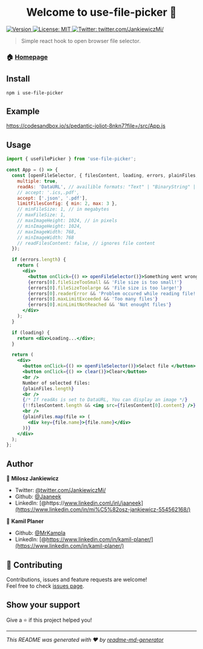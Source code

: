 <h1 align="center">Welcome to use-file-picker 👋</h1>
<p>
  <a href="https://www.npmjs.com/package/use-file-picker" target="_blank">
  <img alt="Version" src="https://img.shields.io/npm/v/use-file-picker?color=blue" />
  </a>
  <a href="#" target="_blank">
    <img alt="License: MIT" src="https://img.shields.io/badge/License-MIT-yellow.svg" />
  </a>
  <a href="https://twitter.com/twitter.com/JankiewiczMi" target="_blank">
    <img alt="Twitter: twitter.com/JankiewiczMi/" src="https://img.shields.io/twitter/follow/JankiewiczMi.svg?style=social" />
  </a>
</p>

> Simple react hook to open browser file selector.

### 🏠 [Homepage](https://github.com/Jaaneek/useFilePicker)

## Install

```console
npm i use-file-picker
```

## Example

https://codesandbox.io/s/pedantic-joliot-8nkn7?file=/src/App.js

## Usage

```jsx
import { useFilePicker } from 'use-file-picker';

const App = () => {
  const [openFileSelector, { filesContent, loading, errors, plainFiles, clear }] = useFilePicker({
    multiple: true,
    readAs: 'DataURL', // availible formats: "Text" | "BinaryString" | "ArrayBuffer" | "DataURL"
    // accept: '.ics,.pdf',
    accept: ['.json', '.pdf'],
    limitFilesConfig: { min: 2, max: 3 },
    // minFileSize: 1, // in megabytes
    // maxFileSize: 1,
    // maxImageHeight: 1024, // in pixels
    // minImageHeight: 1024,
    // maxImageWidth: 768,
    // minImageWidth: 768
    // readFilesContent: false, // ignores file content
  });

  if (errors.length) {
    return (
      <div>
        <button onClick={() => openFileSelector()}>Something went wrong, retry! </button>
        {errors[0].fileSizeTooSmall && 'File size is too small!'}
        {errors[0].fileSizeToolarge && 'File size is too large!'}
        {errors[0].readerError && 'Problem occured while reading file!'}
        {errors[0].maxLimitExceeded && 'Too many files'}
        {errors[0].minLimitNotReached && 'Not enought files'}
      </div>
    );
  }

  if (loading) {
    return <div>Loading...</div>;
  }

  return (
    <div>
      <button onClick={() => openFileSelector()}>Select file </button>
      <button onClick={() => clear()}>Clear</button>
      <br />
      Number of selected files:
      {plainFiles.length}
      <br />
      {/* If readAs is set to DataURL, You can display an image */}
      {!!filesContent.length && <img src={filesContent[0].content} />}
      <br />
      {plainFiles.map(file => (
        <div key={file.name}>{file.name}</div>
      ))}
    </div>
  );
};
```

## Author

👤 **Milosz Jankiewicz**

- Twitter: [@twitter.com\/JankiewiczMi\/](https://twitter.com/JankiewiczMi/)
- Github: [@Jaaneek ](https://github.com/Jaaneek)
- LinkedIn: [@https:\/\/www.linkedin.com\/in\/jaaneek](https://www.linkedin.com/in/mi%C5%82osz-jankiewicz-554562168/)

👤 **Kamil Planer**

- Github: [@MrKampla ](https://github.com/MrKampla)
- LinkedIn: [@https://www.linkedin.com/in/kamil-planer/](https://www.linkedin.com/in/kamil-planer/)

## 🤝 Contributing

Contributions, issues and feature requests are welcome!<br />Feel free to check [issues page](https://github.com/Jaaneek/useFilePicker/issues).

## Show your support

Give a ⭐️ if this project helped you!

---

_This README was generated with ❤️ by [readme-md-generator](https://github.com/kefranabg/readme-md-generator)_
